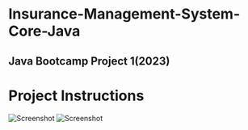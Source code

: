 # Insurance-Management-System-Core-Java
## Java Bootcamp Project 1(2023)

# Project Instructions
![Screenshot](resources/1.jpg)
![Screenshot](resources/2.jpg)
